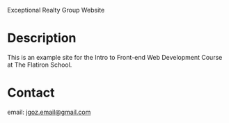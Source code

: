 Exceptional Realty Group Website

# Description

This is an example site for the Intro to Front-end Web Development Course at The Flatiron School.

# Contact

email: jgoz.email@gmail.com
